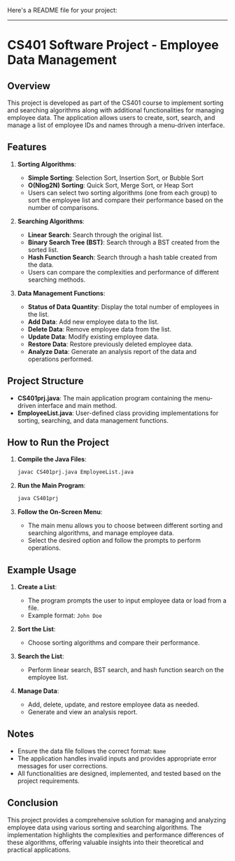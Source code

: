 Here's a README file for your project:

---

# CS401 Software Project - Employee Data Management

## Overview

This project is developed as part of the CS401 course to implement sorting and searching algorithms along with additional functionalities for managing employee data. The application allows users to create, sort, search, and manage a list of employee IDs and names through a menu-driven interface.

## Features

1. **Sorting Algorithms**:
   - **Simple Sorting**: Selection Sort, Insertion Sort, or Bubble Sort
   - **O(Nlog2N) Sorting**: Quick Sort, Merge Sort, or Heap Sort
   - Users can select two sorting algorithms (one from each group) to sort the employee list and compare their performance based on the number of comparisons.

2. **Searching Algorithms**:
   - **Linear Search**: Search through the original list.
   - **Binary Search Tree (BST)**: Search through a BST created from the sorted list.
   - **Hash Function Search**: Search through a hash table created from the data.
   - Users can compare the complexities and performance of different searching methods.

3. **Data Management Functions**:
   - **Status of Data Quantity**: Display the total number of employees in the list.
   - **Add Data**: Add new employee data to the list.
   - **Delete Data**: Remove employee data from the list.
   - **Update Data**: Modify existing employee data.
   - **Restore Data**: Restore previously deleted employee data.
   - **Analyze Data**: Generate an analysis report of the data and operations performed.

## Project Structure

- **CS401prj.java**: The main application program containing the menu-driven interface and main method.
- **EmployeeList.java**: User-defined class providing implementations for sorting, searching, and data management functions.

## How to Run the Project

1. **Compile the Java Files**:
   ```sh
   javac CS401prj.java EmployeeList.java
   ```

2. **Run the Main Program**:
   ```sh
   java CS401prj
   ```

3. **Follow the On-Screen Menu**:
   - The main menu allows you to choose between different sorting and searching algorithms, and manage employee data.
   - Select the desired option and follow the prompts to perform operations.

## Example Usage

1. **Create a List**:
   - The program prompts the user to input employee data or load from a file.
   - Example format: `John Doe`

2. **Sort the List**:
   - Choose sorting algorithms and compare their performance.

3. **Search the List**:
   - Perform linear search, BST search, and hash function search on the employee list.

4. **Manage Data**:
   - Add, delete, update, and restore employee data as needed.
   - Generate and view an analysis report.

## Notes

- Ensure the data file follows the correct format: `Name`
- The application handles invalid inputs and provides appropriate error messages for user corrections.
- All functionalities are designed, implemented, and tested based on the project requirements.

## Conclusion

This project provides a comprehensive solution for managing and analyzing employee data using various sorting and searching algorithms. The implementation highlights the complexities and performance differences of these algorithms, offering valuable insights into their theoretical and practical applications.
